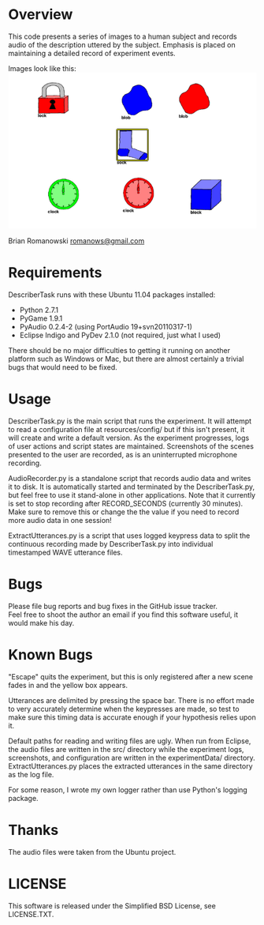 # Overview
This code presents a series of images to a human subject and records 
audio of the description uttered by the subject.  Emphasis is placed
on maintaining a detailed record of experiment events.  

Images look like this:
![Image presented to the experimental subject; grid layout of different types and colors of hand-drawn objects](http://github.com/romanows/DescriberExperiment/raw/master/exampleDescriberImage.png)


Brian Romanowski 
romanows@gmail.com


# Requirements
DescriberTask runs with these Ubuntu 11.04 packages installed:

* Python 2.7.1
* PyGame 1.9.1
* PyAudio 0.2.4-2 (using PortAudio 19+svn20110317-1)
* Eclipse Indigo and PyDev 2.1.0 (not required, just what I used)

There should be no major difficulties to getting it running on another
platform such as Windows or Mac, but there are almost certainly a 
trivial bugs that would need to be fixed.


# Usage
DescriberTask.py is the main script that runs the experiment.  It will
attempt to read a configuration file at resources/config/ but if this 
isn't present, it will create and write a default version.  As the 
experiment progresses, logs of user actions and script states are 
maintained.  Screenshots of the scenes presented to the user are 
recorded, as is an uninterrupted microphone recording.

AudioRecorder.py is a standalone script that records audio data and 
writes it to disk.  It is automatically started and terminated by the
DescriberTask.py, but feel free to use it stand-alone in other 
applications.  Note that it currently is set to stop recording after 
RECORD_SECONDS (currently 30 minutes).  Make sure to remove this or 
change the the value if you need to record more audio data in one 
session!

ExtractUtterances.py is a script that uses logged keypress data to 
split the continuous recording made by DescriberTask.py into 
individual timestamped WAVE utterance files. 


# Bugs
Please file bug reports and bug fixes in the GitHub issue tracker.  
Feel free to shoot the author an email if you find this software 
useful, it would make his day.


# Known Bugs
"Escape" quits the experiment, but this is only registered after a new
scene fades in and the yellow box appears. 

Utterances are delimited by pressing the space bar.  There is no 
effort made to very accurately determine when the keypresses are made,
so test to make sure this timing data is accurate enough if your 
hypothesis relies upon it.

Default paths for reading and writing files are ugly.  When run from 
Eclipse, the audio files are written in the src/ directory while the 
experiment logs, screenshots, and configuration are written in the 
experimentData/ directory.  ExtractUtterances.py places the extracted 
utterances in the same directory as the log file.

For some reason, I wrote my own logger rather than use Python's 
logging package.


# Thanks
The audio files were taken from the Ubuntu project. 


# LICENSE
This software is released under the Simplified BSD License, see 
LICENSE.TXT. 
